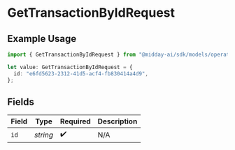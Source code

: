 # GetTransactionByIdRequest

## Example Usage

```typescript
import { GetTransactionByIdRequest } from "@midday-ai/sdk/models/operations";

let value: GetTransactionByIdRequest = {
  id: "e6fd5623-2312-41d5-acf4-fb830414a4d9",
};
```

## Fields

| Field              | Type               | Required           | Description        |
| ------------------ | ------------------ | ------------------ | ------------------ |
| `id`               | *string*           | :heavy_check_mark: | N/A                |
